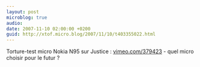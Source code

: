 ```yaml
---
layout: post
microblog: true
audio: 
date: 2007-11-10 02:00:00 +0200
guid: http://xtof.micro.blog/2007/11/10/t403355022.html
---
```

Torture-test micro Nokia N95 sur Justice : [vimeo.com/379423](http://vimeo.com/379423) - quel micro choisir pour le futur ?
